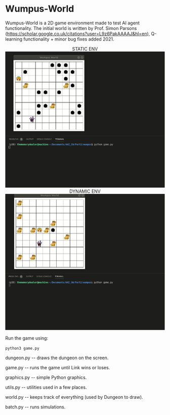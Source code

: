 # Wumpus-World


Wumpus-World is a 2D game environment made to test AI agent functionality. The initial world is written by Prof. Simon Parsons (https://scholar.google.co.uk/citations?user=L9z6PakAAAAJ&hl=en), Q-learning functionality + minor bug fixes added 2021.



<p align="center">
  <div align="center">
  STATIC ENV
</div>
  <img src="https://github.com/TheMemoryDealer/Wumpus-World/blob/main/assets/expl1.gif" width="900" alt="animated" />
  <div align="center">
  DYNAMIC ENV
</div>
  <img src="https://github.com/TheMemoryDealer/Wumpus-World/blob/main/assets/expl4.gif" width="900" alt="animated" />
</p>


Run the game using:

```python3 game.py```

dungeon.py  -- draws the dungeon on the screen.

game.py     -- runs the game until Link wins or loses.

graphics.py -- simple Python graphics.

utils.py    -- utilities used in a few places.

world.py    -- keeps track of everything (used by Dungeon to draw).

batch.py    -- runs simulations.



